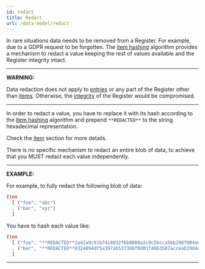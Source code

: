 ```yaml
---
id: redact
title: Redact
url: /data-model/redact
---
```


In rare situations data needs to be removed from a Register. For example, due
to a GDPR request to be forgotten. The [item hashing](/glossary/item#hash)
algorithm provides a mechanism to redact a value keeping the rest of values
available and the Register integrity intact.

***
**WARNING:**

Data redaction does not apply to [entries](/glossary/entry) or any part of the
Register other than [items](/glossary/item). Otherwise, the
[integrity](/data-model/audit) of the Register would be compromised.
***

In order to redact a value, you have to replace it with its hash according to
the [item hashing](/glossary/item#hash) algorithm and prepend `**REDACTED**`
to the string hexadecimal representation.

Check the [item](/glossary/item) section for more details.

There is no specific mechanism to redact an entire blob of data, to achieve
that you MUST redact each value independently.

***
**EXAMPLE:**

For example, to fully redact the following blob of data:

```elm
Item
  [ ("foo", "abc")
  , ("bar", "xyz")
  ]
```

You have to hash each value like:

```elm
Item
  [ ("foo", "**REDACTED**2a42a9c91b74c0032f6b8000a2c9c5bcca5bb298f004e8eff533811004dea511")
  , ("bar", "**REDACTED**0324894df5a397ab53736bf0d01f4063507acceab19d4ce74c9282de21dadffb")
  ]
```
***
